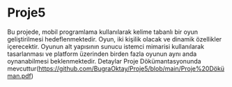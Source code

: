 # Proje5
Bu projede, mobil programlama kullanılarak kelime tabanlı bir oyun geliştirilmesi hedeflenmektedir. Oyun, iki kişilik olacak ve dinamik özellikler içerecektir. Oyunun alt yapısının sunucu istemci mimarisi kullanılarak tasarlanması ve platform üzerinden birden fazla oyunun aynı anda oynanabilmesi beklenmektedir.
Detaylar Proje Dökümantasyonunda mevcuttur(https://github.com/BugraOktay/Proje5/blob/main/Proje%20Döküman.pdf)

